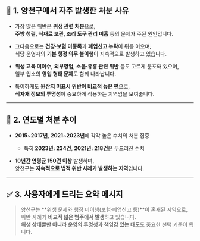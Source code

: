 ## 🧾 1. 양천구에서 자주 발생한 처분 사유

- 가장 많은 위반은 **위생 관련 처분**으로,  
  **주방 청결, 식재료 보관, 조리 도구 관리 미흡** 등의 문제가 주된 원인입니다.

- 그다음으로는 **건강·보험 미등록**과 **폐업신고 누락**이 뒤를 이으며,  
  식당 운영자의 **기본 행정 의무 불이행**이 지속적으로 발생하고 있습니다.

- **위생 교육 미이수**, **외부영업**, **소음·유흥 관련 위반** 등도 고르게 분포돼 있으며,  
  일부 업소의 **영업 형태 문제**도 함께 나타납니다.

- 특이하게도 **원산지 미표시 위반이 비교적 높은 편**으로,  
  **식자재 정보의 투명성**이 중요하게 작용하는 지역임을 보여줍니다.

---

## 📆 2. 연도별 처분 추이

- **2015~2017년**, **2021~2023년**에 각각 높은 수치의 처분 집중  
  - 특히 **2023년: 234건**, **2021년: 218건**은 두드러진 수치

- **10년간 연평균 150건 이상** 발생하며,  
  양천구는 **지속적으로 법적 위반 사례가 발생하는 지역**입니다.

---

## ✅ 3. 사용자에게 드리는 요약 메시지

> 양천구는 **위생 문제와 행정 미이행(보험·폐업신고 등)**이 혼재된 지역으로,  
> 위반 사례가 **비교적 넓은 범주에서 발생**하고 있습니다.  
> **위생 상태뿐만 아니라 운영의 투명성과 책임감 있는 태도**도 중요한 선택 기준이 됩니다.

